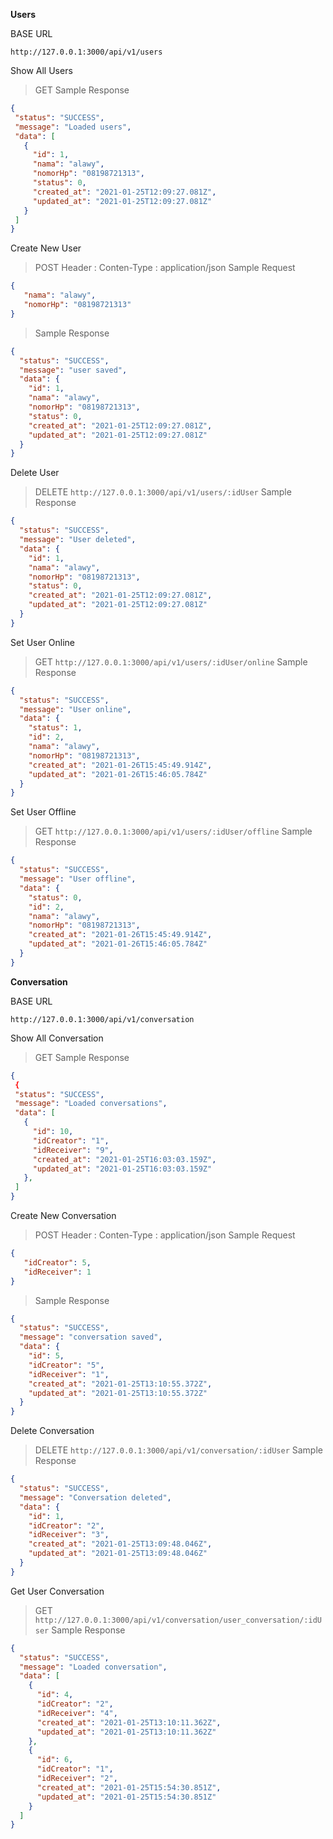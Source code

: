 **Users**

BASE URL
   
    http://127.0.0.1:3000/api/v1/users
Show All Users
> GET
> Sample Response
 ```json
{
  "status": "SUCCESS",
  "message": "Loaded users",
  "data": [
    {
      "id": 1,
      "nama": "alawy",
      "nomorHp": "08198721313",
      "status": 0,
      "created_at": "2021-01-25T12:09:27.081Z",
      "updated_at": "2021-01-25T12:09:27.081Z"
    }
  ]
}
```
Create New User
> POST
> Header 	: Conten-Type : application/json
> Sample Request
```json
{
   "nama": "alawy",
   "nomorHp": "08198721313"
}
```
> Sample Response
```json
{
  "status": "SUCCESS",
  "message": "user saved",
  "data": {
    "id": 1,
    "nama": "alawy",
    "nomorHp": "08198721313",
    "status": 0,
    "created_at": "2021-01-25T12:09:27.081Z",
    "updated_at": "2021-01-25T12:09:27.081Z"
  }
}
```
Delete User
> DELETE
> `http://127.0.0.1:3000/api/v1/users/:idUser`
> Sample Response
```json
{
  "status": "SUCCESS",
  "message": "User deleted",
  "data": {
    "id": 1,
    "nama": "alawy",
    "nomorHp": "08198721313",
    "status": 0,
    "created_at": "2021-01-25T12:09:27.081Z",
    "updated_at": "2021-01-25T12:09:27.081Z"
  }
}
```
Set User Online
> GET
> `http://127.0.0.1:3000/api/v1/users/:idUser/online`
> Sample Response
```json
{
  "status": "SUCCESS",
  "message": "User online",
  "data": {
    "status": 1,
    "id": 2,
    "nama": "alawy",
    "nomorHp": "08198721313",
    "created_at": "2021-01-26T15:45:49.914Z",
    "updated_at": "2021-01-26T15:46:05.784Z"
  }
}
```
Set User Offline
> GET
> `http://127.0.0.1:3000/api/v1/users/:idUser/offline`
> Sample Response
```json
{
  "status": "SUCCESS",
  "message": "User offline",
  "data": {
    "status": 0,
    "id": 2,
    "nama": "alawy",
    "nomorHp": "08198721313",
    "created_at": "2021-01-26T15:45:49.914Z",
    "updated_at": "2021-01-26T15:46:05.784Z"
  }
}
```



**Conversation**

BASE URL
   
    http://127.0.0.1:3000/api/v1/conversation
Show All Conversation
> GET
> Sample Response
 ```json
{
  {
  "status": "SUCCESS",
  "message": "Loaded conversations",
  "data": [
    {
      "id": 10,
      "idCreator": "1",
      "idReceiver": "9",
      "created_at": "2021-01-25T16:03:03.159Z",
      "updated_at": "2021-01-25T16:03:03.159Z"
    },
  ]
}
```
Create New Conversation
> POST
> Header 	: Conten-Type : application/json
> Sample Request
```json
{
   "idCreator": 5,
   "idReceiver": 1
}
```
> Sample Response
```json
{
  "status": "SUCCESS",
  "message": "conversation saved",
  "data": {
    "id": 5,
    "idCreator": "5",
    "idReceiver": "1",
    "created_at": "2021-01-25T13:10:55.372Z",
    "updated_at": "2021-01-25T13:10:55.372Z"
  }
}
```
Delete Conversation
> DELETE
> `http://127.0.0.1:3000/api/v1/conversation/:idUser`
> Sample Response
```json
{
  "status": "SUCCESS",
  "message": "Conversation deleted",
  "data": {
    "id": 1,
    "idCreator": "2",
    "idReceiver": "3",
    "created_at": "2021-01-25T13:09:48.046Z",
    "updated_at": "2021-01-25T13:09:48.046Z"
  }
}
```
Get User Conversation
> GET
> `http://127.0.0.1:3000/api/v1/conversation/user_conversation/:idUser`
> Sample Response
```json
{
  "status": "SUCCESS",
  "message": "Loaded conversation",
  "data": [
    {
      "id": 4,
      "idCreator": "2",
      "idReceiver": "4",
      "created_at": "2021-01-25T13:10:11.362Z",
      "updated_at": "2021-01-25T13:10:11.362Z"
    },
    {
      "id": 6,
      "idCreator": "1",
      "idReceiver": "2",
      "created_at": "2021-01-25T15:54:30.851Z",
      "updated_at": "2021-01-25T15:54:30.851Z"
    }
  ]
}
```
